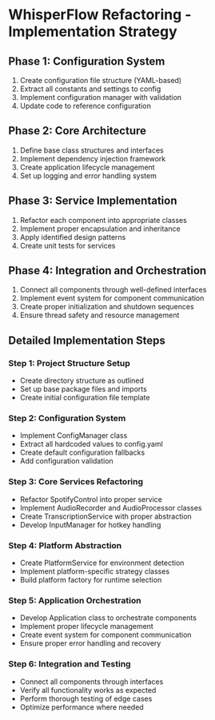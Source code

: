 # WhisperFlow Refactoring - Implementation Strategy

## Phase 1: Configuration System
1. Create configuration file structure (YAML-based)
2. Extract all constants and settings to config
3. Implement configuration manager with validation
4. Update code to reference configuration

## Phase 2: Core Architecture
1. Define base class structures and interfaces
2. Implement dependency injection framework
3. Create application lifecycle management
4. Set up logging and error handling system

## Phase 3: Service Implementation
1. Refactor each component into appropriate classes
2. Implement proper encapsulation and inheritance
3. Apply identified design patterns
4. Create unit tests for services

## Phase 4: Integration and Orchestration
1. Connect all components through well-defined interfaces
2. Implement event system for component communication
3. Create proper initialization and shutdown sequences
4. Ensure thread safety and resource management

## Detailed Implementation Steps

### Step 1: Project Structure Setup
- Create directory structure as outlined
- Set up base package files and imports
- Create initial configuration file template

### Step 2: Configuration System
- Implement ConfigManager class
- Extract all hardcoded values to config.yaml
- Create default configuration fallbacks
- Add configuration validation

### Step 3: Core Services Refactoring
- Refactor SpotifyControl into proper service
- Implement AudioRecorder and AudioProcessor classes
- Create TranscriptionService with proper abstraction
- Develop InputManager for hotkey handling

### Step 4: Platform Abstraction
- Create PlatformService for environment detection
- Implement platform-specific strategy classes
- Build platform factory for runtime selection

### Step 5: Application Orchestration
- Develop Application class to orchestrate components
- Implement proper lifecycle management
- Create event system for component communication
- Ensure proper error handling and recovery

### Step 6: Integration and Testing
- Connect all components through interfaces
- Verify all functionality works as expected
- Perform thorough testing of edge cases
- Optimize performance where needed